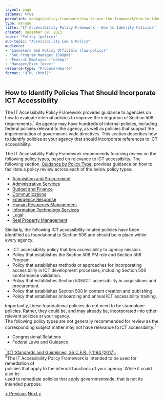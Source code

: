 ```yaml
---
layout: page
sidenav: true
permalink: manage/policy-framework/how-to-use-the-framework/how-to-identify-policies/
type: manage
title: "IT Accessibility Policy Framework - How to Identify Policies"
created: December 09, 2023
topic: "Policy (policy)"
sub-topic: "Accessibility Law & Policy"
audience:
- "Lawmakers and Policy Officials (law-policy)"
- "508 Program Manager (508pm)"
- "Federal Employee (fedemp)"
- "Manager/Exec (exec)"
resource-type: "Process/How-to"
format: "HTML (html)"
---
```


<h2 id="standards">
  How to Identify Policies That Should Incorporate ICT Accessibility
</h2>
The IT Accessibility Policy Framework provides guidance to agencies on how to evaluate internal policies to improve the integration of Section 508 requirements.<sup>1</sup> An agency may have hundreds of internal policies, including federal policies relevant to the agency, as well as policies that support the implementation of government-wide directives. This section describes how to identify policies at your agency that should incorporate references to ICT accessibility.<br>

<p id="policytype-list">
The IT Accessibility Policy Framework recommends focusing review on the following policy types, based on relevance to ICT accessibility. The following section, <a href="{{site.baseurl}}/manage/policy-framework/guidance-by-policy-type/approach/">Guidance by Policy Type</a>, provides guidance on how to facilitate a policy review across each of the below policy types:
</p>

<ul>
    <li>
        <a href="{{site.baseurl}}/manage/policy-framework/guidance-by-policy-type/acquisition-and-procurement/">Acquisition and Procurement</a>
    </li>
    <li>
        <a href="{{site.baseurl}}/manage/policy-framework/guidance-by-policy-type/administrative-services/">Administrative Services</a>
    </li>
    <li>
        <a href="{{site.baseurl}}/manage/policy-framework/guidance-by-policy-type/budget-and-finance/">Budget and Finance</a>
    </li>
    <li>
        <a href="{{site.baseurl}}/manage/policy-framework/guidance-by-policy-type/communications/">Communications</a>
    </li>
    <li>
        <a href="{{site.baseurl}}/manage/policy-framework/guidance-by-policy-type/emergency-response/">Emergency Response</a>
    </li>
    <li>
        <a href="{{site.baseurl}}/manage/policy-framework/guidance-by-policy-type/human-resources-management/">Human Resources Management</a>
    </li>
    <li>
        <a href="{{site.baseurl}}/manage/policy-framework/guidance-by-policy-type/information-technology-services/">Information Technology Services</a>
    </li>
    <li>
        <a href="{{site.baseurl}}/manage/policy-framework/guidance-by-policy-type/legal/">Legal</a>
    </li>
    <li>
        <a href="{{site.baseurl}}/manage/policy-framework/guidance-by-policy-type/real-property-management/">Real Property Management</a>
    </li>
</ul>
Similarly, the following ICT accessibility-related policies have been identified as foundational to Section 508 and should be in place within every agency. 
<ul>
    <li>ICT accessibility policy that ties accessibility to agency mission.</li>
    <li>Policy that establishes the Section 508 PM role and Section 508 Program.</li>
    <li>Policy that establishes methods or approaches for incorporating accessibility in ICT development processes, including Section 508 conformance validation.</li>
    <li>Policy that establishes Section 508/ICT accessibility in acquisitions and procurement. </li>
    <li>Policy that establishes Section 508 in content creation and publishing.</li>
    <li>Policy that establishes onboarding and annual ICT accessibility training.</li>
</ul>
Importantly, these foundational policies do not need to be standalone policies. Rather, they could be, and may already be, incorporated into other relevant policies at your agency.
<br>
The following policy types are not generally recommended for review as the corresponding subject matter may not have relevance to ICT accessibility.<sup>2</sup>

<ul>
    <li>Congressional Relations</li>
    <li>Federal Laws and Guidance</li>
</ul>

<a class="hover-large" href="https://www.access-board.gov/ict/ict-final-rule.pdf"><sup>1</sup>ICT Standards and Guidelines, 36 C.F.R. § 1194 (2017).</a>
<br>
<a class="hover-large nolink" ><sup>2</sup>The IT Accessibility Policy Framework is intended to be used for remediation of<br> policies that apply to the internal functions of your agency. While it could also be<br> used to remediate policies that apply governmentwide, that is not its <br>intended purpose.</a>

<div>
<div id="prev-next-section">
    <a class="prev-page" title="Go to previous page" 
    href="{{site.baseurl}}/manage/policy-framework/introduction/">
           < Previous</a>
    <a class="prev-page" title="Go to next page"
      href="{{site.baseurl}}/manage/policy-framework/how-to-use-the-framework/evaluation-criteria/"> 
      Next >
    </a>
</div>
</div>



